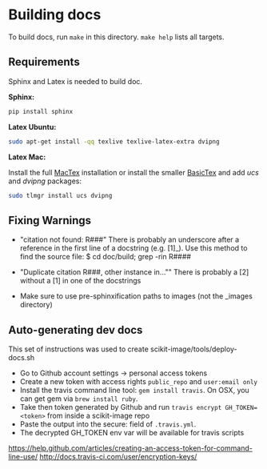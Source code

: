 # Building docs #
To build docs, run `make` in this directory. `make help` lists all targets.

## Requirements ##
Sphinx and Latex is needed to build doc.

**Sphinx:**
```sh
pip install sphinx
```

**Latex Ubuntu:**
```sh
sudo apt-get install -qq texlive texlive-latex-extra dvipng
```

**Latex Mac:**

Install the full [MacTex](http://www.tug.org/mactex/) installation or install the smaller [BasicTex](http://www.tug.org/mactex/morepackages.html) and add *ucs* and *dvipng* packages:
```sh
sudo tlmgr install ucs dvipng
```


## Fixing Warnings ##

- "citation not found: R###"
  There is probably an underscore after a reference
  in the first line of a docstring (e.g. [1]_).
  Use this method to find the source file:
  $ cd doc/build; grep -rin R####

- "Duplicate citation R###, other instance in...""
  There is probably a [2] without a [1] in one of
  the docstrings

- Make sure to use pre-sphinxification paths to images
  (not the _images directory)


## Auto-generating dev docs ##

This set of instructions was used to create scikit-image/tools/deploy-docs.sh

- Go to Github account settings -> personal access tokens
- Create a new token with access rights `public_repo` and `user:email only`
- Install the travis command line tool: `gem install travis`.  On OSX, you can get gem via `brew install ruby`.
- Take then token generated by Github and run `travis encrypt GH_TOKEN=<token>` from inside a scikit-image repo
- Paste the output into the secure: field of `.travis.yml`.
- The decrypted GH_TOKEN env var will be available for travis scripts

https://help.github.com/articles/creating-an-access-token-for-command-line-use/
http://docs.travis-ci.com/user/encryption-keys/

